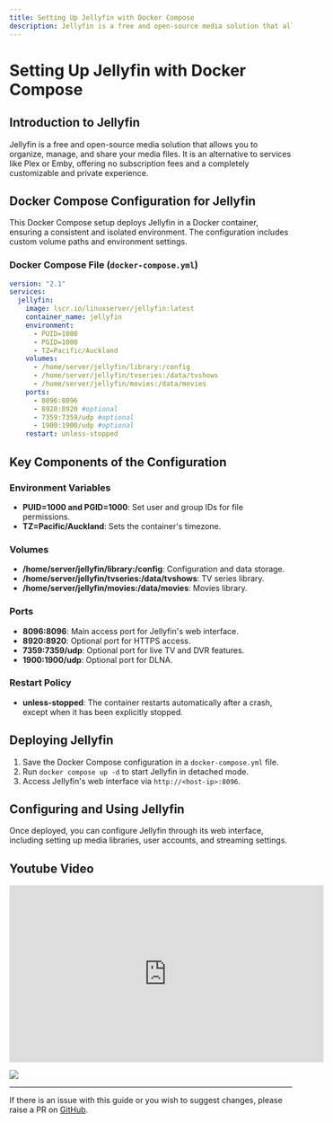 ```yaml
---
title: Setting Up Jellyfin with Docker Compose
description: Jellyfin is a free and open-source media solution that allows you to organize, manage, and share your media files.
---
```


# Setting Up Jellyfin with Docker Compose

## Introduction to Jellyfin

Jellyfin is a free and open-source media solution that allows you to organize, manage, and share your media files. It is an alternative to services like Plex or Emby, offering no subscription fees and a completely customizable and private experience.

## Docker Compose Configuration for Jellyfin

This Docker Compose setup deploys Jellyfin in a Docker container, ensuring a consistent and isolated environment. The configuration includes custom volume paths and environment settings.

### Docker Compose File (`docker-compose.yml`)

```yaml
version: "2.1"
services:
  jellyfin:
    image: lscr.io/linuxserver/jellyfin:latest
    container_name: jellyfin
    environment:
      - PUID=1000
      - PGID=1000
      - TZ=Pacific/Auckland
    volumes:
      - /home/server/jellyfin/library:/config
      - /home/server/jellyfin/tvseries:/data/tvshows
      - /home/server/jellyfin/movies:/data/movies
    ports:
      - 8096:8096
      - 8920:8920 #optional
      - 7359:7359/udp #optional
      - 1900:1900/udp #optional
    restart: unless-stopped
```

## Key Components of the Configuration

### Environment Variables
- **PUID=1000 and PGID=1000**: Set user and group IDs for file permissions.
- **TZ=Pacific/Auckland**: Sets the container's timezone.

### Volumes
- **/home/server/jellyfin/library:/config**: Configuration and data storage.
- **/home/server/jellyfin/tvseries:/data/tvshows**: TV series library.
- **/home/server/jellyfin/movies:/data/movies**: Movies library.

### Ports
- **8096:8096**: Main access port for Jellyfin's web interface.
- **8920:8920**: Optional port for HTTPS access.
- **7359:7359/udp**: Optional port for live TV and DVR features.
- **1900:1900/udp**: Optional port for DLNA.

### Restart Policy
- **unless-stopped**: The container restarts automatically after a crash, except when it has been explicitly stopped.

## Deploying Jellyfin

1. Save the Docker Compose configuration in a `docker-compose.yml` file.
2. Run `docker compose up -d` to start Jellyfin in detached mode.
3. Access Jellyfin's web interface via `http://<host-ip>:8096`.

## Configuring and Using Jellyfin

Once deployed, you can configure Jellyfin through its web interface, including setting up media libraries, user accounts, and streaming settings.

## Youtube Video

<iframe width="560" height="315" src="https://www.youtube.com/embed/BICNCAQRPbc?si=YVGT1UL7h_HRbqbi" title="YouTube video player" frameborder="0" allow="accelerometer; autoplay; clipboard-write; encrypted-media; gyroscope; picture-in-picture; web-share" allowfullscreen></iframe>

<a href="https://www.buymeacoffee.com/techdox"><img src="https://img.buymeacoffee.com/button-api/?text=Buy me a cup of tea&emoji=🍵&slug=techdox&button_colour=FFDD00&font_colour=000000&font_family=Cookie&outline_colour=000000&coffee_colour=ffffff" /></a>


---

If there is an issue with this guide or you wish to suggest changes, please raise a PR on [GitHub](https://github.com/Techdox/techdox-docs).
